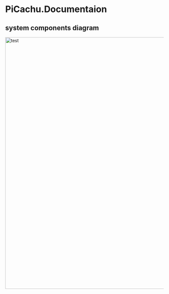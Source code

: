 # PiCachu.Documentaion
## system components diagram

<img alt="test" height="800" src="http://www.plantuml.com/plantuml/png/fLPDR-Cs4BtxLx163ZQGjT5cJoqCR1m9sG1Ea_e3RG411YLD93KKwP9KDZxqlvUYQ4aKcTh57XIOm_SUXs_8ORu8YRciIeBkFkz30YLGAKO_53GXLGeeb_8WVfxFEVusomgPLt4bW2UCIeMR9QoS7mYcDV-Ja2afuldTvq_FTMZtk9gNM4ZWAhI_KmnSKE2pWyAElZu4uNwp3TVXq_RFvt0o7OrkqzGilyNPPFnt1HMChz5LdDqnmlXYl0LCnjTNCUCfS1EB2KvUnzCX6TwJ7DFCvcy0ttC0gZH4ZW-mMBEAff0ksVkc7a-cZWw5YcEofo2_CVvggGMOlsu8bd3FyT7D8CKInrZO6Jn2MbIbPYr91HTkHaZ6yM0lgoBBPRVy1qAZrlN9xk4QZNSFIcIilsblxlQvdbH_kzaUzRUw41Ejl07-LYIW8mgcOn4rqOZgUCsNEI1n519Af4-NY2YIEGT0kgfg-C8u0fpag6Gfa8Z-EDDYMY6YFyt2aic2KJE-cJt5Vq4YzV2V9iihYJE15gWvA5R6GJpPt2ZGvaP3E_YYzN9geOEbmWHB1ssAwCBtzRpcw5yT4JdCeP4147o4T0sI7qz6cbX4TRHdfFcGjLbBr2hCi2PdYg6z5wtvZ_MmPxuUT-RhOT_yXNqz1WTk3IfN8KDp4nNDH29wYWrjGulkubfQUccXNH71wWz5UJIfjx5EovNgb5ptjPo_0ETKhSsAYiYk2itOAeF-XgV14FNlZZQilrFzeSgj42mfS5qqSTBgnyugTeAMbadVKREsTU5vsD52BKP1z5Ixs0LMTM0zjkWNRz3stPAqAl1_f4Th8Fj0TzYcao8DR2TqqBqE1gL1gmQakzRpqsPRJmdy1kYGCyaCQDU0WgL3TiHztRe48N1pwRJglaYDmDfk8busAOG4sbjrPv5CxlVXjjKt1WnWze5d58agIRJD0cYAF4d-4b5vF9XkfKHN-AWMx-iu-QgL3Soz6JwmDi5_ycq1rmjx8PiyQ5lJ3w5sLWRNFZDsTTMqELW3PmUhDUvog5ktLJPx-Ol9vgWvGAUZEgVJW_2tOUlYJFoOmNE7-bLO-pbESFe1-iEAUMNjalr7olwEYiuNvVllYgb08-JgkgVPd2oBuBy4nGlAG29C298uEvEJ0YXnhxOvvSEskHxYt5vjCaYQ_tWOHxXBqqu7zVDfBDgN87cHj5bryluL_LRvYLRcNLVKxyOBPwNQyuc_y_2zRnEwHauBTtOJqJT6gl8qDFV2kqWNiQx4y2LnY6rvpAlcVKPTf_mxLHfwNyQW31C2_DWyUW8LgOXeV4I2LJo19gg2jU3cwzFl-rLu7_uQJ5um4IgjBq3JgYJ_0W00" title="test" width="800"/>